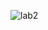 ![lab2](https://github.com/neketkaaaaagit/lab2_1/assets/167111881/3df645a3-1836-492a-bfd6-174e07184b01)
